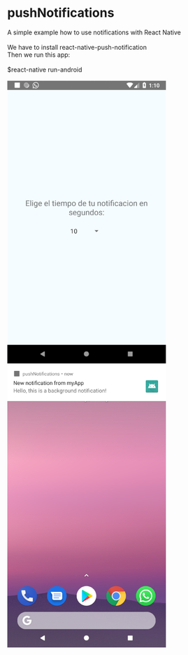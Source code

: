 # pushNotifications
A simple example how to use notifications with React Native<br><br>
We have to install react-native-push-notification<br>
Then we run this app:<br><br>
$react-native run-android<br><br>
![home](https://github.com/ingleonelrv/pushNotifications/blob/master/home.png)
![notification](https://github.com/ingleonelrv/pushNotifications/blob/master/notification.png)
